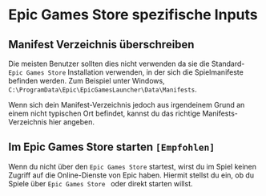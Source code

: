 # Epic Games Store spezifische Inputs

## Manifest Verzeichnis überschreiben

Die meisten Benutzer sollten dies nicht verwenden da sie die Standard- `Epic Games Store` Installation verwenden, in der sich die Spielmanifeste befinden werden. Zum Beispiel unter Windows, `C:\ProgramData\Epic\EpicGamesLauncher\Data\Manifests`.

Wenn sich dein Manifest-Verzeichnis jedoch aus irgendeinem Grund an einem nicht typischen Ort befindet, kannst du das richtige Manifests-Verzeichnis hier angeben.

## Im Epic Games Store starten `[Empfohlen]`

Wenn du nicht über den `Epic Games Store` startest, wirst du im Spiel keinen Zugriff auf die Online-Dienste von Epic haben. Hiermit stellst du ein, ob du Spiele über `Epic Games Store ` oder direkt starten willst.
